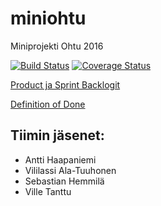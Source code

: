 


# miniohtu
Miniprojekti Ohtu 2016

[![Build Status](https://travis-ci.org/Tiimi/miniohtu.svg?branch=master)](https://travis-ci.org/Tiimi/miniohtu)
[![Coverage Status](https://coveralls.io/repos/github/Tiimi/miniohtu/badge.svg?branch=master)](https://coveralls.io/github/Tiimi/miniohtu?branch=master)

[Product ja Sprint Backlogit](https://docs.google.com/spreadsheets/d/1no_co2cG7UoXnqxBu5wF1vhyDcARzhd-jvvH4vbzdlI/edit#gid=0)

[Definition of Done](https://docs.google.com/document/d/1DZLk80cb_Rl6WCxi7V8iJ2WGPlqaD6k5EamVSCan2Tc/edit)

## Tiimin jäsenet:
+  Antti Haapaniemi
+  Vililassi Ala-Tuuhonen
+  Sebastian Hemmilä
+  Ville Tanttu
